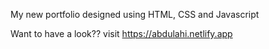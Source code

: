 My new portfolio designed using HTML, CSS and Javascript


Want to have a look??
visit https://abdulahi.netlify.app
